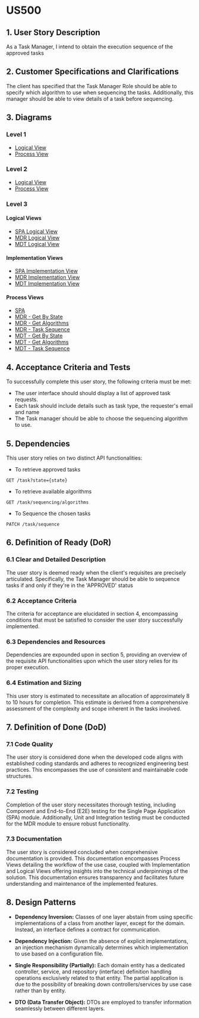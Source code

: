 # US500

## 1. User Story Description

As a Task Manager, I intend to obtain the execution sequence of the approved tasks

## 2. Customer Specifications and Clarifications

The client has specified that the Task Manager Role should be able to specify which algorithm to use when sequencing the tasks.
Additionally, this manager should be able to view details of a task before sequencing.

## 3. Diagrams

### Level 1

-   [Logical View](../general-purpose/level1/logical-view.svg)
-   [Process View](./level1/process-view.svg)

### Level 2

-   [Logical View](../general-purpose/level2/logical-view.svg)
-   [Process View ](./level2/process-view.svg)

### Level 3

#### Logical Views

-   [SPA Logical View](../general-purpose/level3/ui-logical-view.svg)
-   [MDR Logical View](../general-purpose/level3/mdr-logical-view.svg)
- [MDT Logical View](../general-purpose/level3/mdt-implementation-view.svg)

#### Implementation Views

- [SPA Implementation View](../general-purpose/level3/ui-implementation-view.svg)
- [MDR Implementation View](../general-purpose/level3/mdr-implementation-view.svg)
- [MDT Implementation View](../general-purpose/level3/mdt-implementation-view.svg)

#### Process Views

- [SPA](./level3/process-view-spa.svg)
- [MDR - Get By State](../us480/level3/process-view-mdr.svg)
- [MDR - Get Algorithms](./level3/process-view-mdr-getAlgorithms.svg)
- [MDR - Task Sequence](./level3/process-view-mdr-sequence.svg)
- [MDT - Get By State](./level3/process-view-mdt-getByState.svg)
- [MDT - Get Algorithms](./level3/process-view-mdt-getAlgorithms.svg)
- [MDT - Task Sequence](./level3/process-view-mdt-sequence.svg)

## 4. Acceptance Criteria and Tests

To successfully complete this user story, the following criteria must be met:

-   The user interface should should display a list of approved task requests.
-   Each task should include details such as task type, the requester's email and name
-   The Task manager should be able to choose the sequencing algorithm to use.

## 5. Dependencies

This user story relies on two distinct API functionalities:

-   To retrieve approved tasks

```
GET /task?state={state}
```

-   To retrieve available algorithms

```
GET /task/sequencing/algorithms
```

- To Sequence the chosen tasks
```
PATCH /task/sequence
```


## 6. Definition of Ready (DoR)

### 6.1 Clear and Detailed Description

The user story is deemed ready when the client's requisites are precisely articulated.
Specifically, the Task Manager should be able to sequence tasks if and only if they're in the 'APPROVED' status

### 6.2 Acceptance Criteria

The criteria for acceptance are elucidated in section 4, encompassing conditions that must be
satisfied to consider the user story successfully implemented.

### 6.3 Dependencies and Resources

Dependencies are expounded upon in section 5, providing an overview of the requisite API functionalities
upon which the user story relies for its proper execution.

### 6.4 Estimation and Sizing

This user story is estimated to necessitate an allocation of approximately 8 to 10 hours for completion.
This estimate is derived from a comprehensive assessment of the complexity and scope inherent in the
tasks involved.

## 7. Definition of Done (DoD)

### 7.1 Code Quality

The user story is considered done when the developed code aligns with established coding standards
and adheres to recognized engineering best practices. This encompasses the use of consistent and
maintainable code structures.

### 7.2 Testing

Completion of the user story necessitates thorough testing, including Component and End-to-End (E2E)
testing for the Single Page Application (SPA) module. Additionally, Unit and Integration testing must be
conducted for the MDR module to ensure robust functionality.

### 7.3 Documentation

The user story is considered concluded when comprehensive documentation is provided. This
documentation encompasses Process Views detailing the workflow of the use case, coupled with
Implementation and Logical Views offering insights into the technical underpinnings of the solution.
This documentation ensures transparency and facilitates future understanding and maintenance of
the implemented features.

## 8. Design Patterns

-   **Dependency Inversion:** Classes of one layer abstain from using specific implementations of a class from another layer, except for the domain. Instead, an interface defines a contract for communication.

-   **Dependency Injection:** Given the absence of explicit implementations, an injection mechanism dynamically determines which implementation to use based on a configuration file.

-   **Single Responsibility (Partially):** Each domain entity has a dedicated controller, service, and repository (interface) definition handling operations exclusively related to that entity. The partial application is due to the possibility of breaking down controllers/services by use case rather than by entity.

-   **DTO (Data Transfer Object):** DTOs are employed to transfer information seamlessly between different layers.
